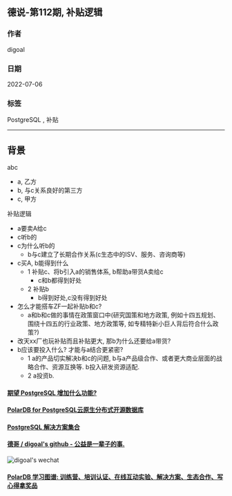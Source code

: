 ## 德说-第112期, 补贴逻辑    
                          
### 作者                          
digoal                          
                          
### 日期                          
2022-07-06                          
                          
### 标签                          
PostgreSQL , 补贴                    
                          
----                          
                          
## 背景       
  
abc  
- a, 乙方  
- b, 与c关系良好的第三方  
- c, 甲方  
  
补贴逻辑  
- a要卖A给c  
- c听b的  
- c为什么听b的  
    - b与c建立了长期合作关系(c生态中的ISV、服务、咨询商等)  
- c买A, b能得到什么  
    - 1 补贴c、将b引入a的销售体系, b帮助a带货A卖给c  
        - c和b都得到好处  
    - 2 补贴b  
        - b得到好处,c没有得到好处  
- 怎么才能搭车ZF一起补贴b和c?   
    - a和b和c做的事情在政策窗口中(研究国策和地方政策, 例如十四五规划、围绕十四五的行业政策、地方政策等, 如专精特新小巨人背后符合什么政策?)  
- 改天xx厂也玩补贴而且补贴更大, 那b为什么还要给a带货?   
- b应该要投入什么? 才能与a结合更紧密?   
    - 1 a的产品切实解决b和c的问题, b与a产品级合作、或者更大商业层面的战略合作、资源互换等. b投入研发资源适配.   
    - 2 a投资b.   
  
    
  
#### [期望 PostgreSQL 增加什么功能?](https://github.com/digoal/blog/issues/76 "269ac3d1c492e938c0191101c7238216")
  
  
#### [PolarDB for PostgreSQL云原生分布式开源数据库](https://github.com/ApsaraDB/PolarDB-for-PostgreSQL "57258f76c37864c6e6d23383d05714ea")
  
  
#### [PostgreSQL 解决方案集合](https://yq.aliyun.com/topic/118 "40cff096e9ed7122c512b35d8561d9c8")
  
  
#### [德哥 / digoal's github - 公益是一辈子的事.](https://github.com/digoal/blog/blob/master/README.md "22709685feb7cab07d30f30387f0a9ae")
  
  
![digoal's wechat](../pic/digoal_weixin.jpg "f7ad92eeba24523fd47a6e1a0e691b59")
  
  
#### [PolarDB 学习图谱: 训练营、培训认证、在线互动实验、解决方案、生态合作、写心得拿奖品](https://www.aliyun.com/database/openpolardb/activity "8642f60e04ed0c814bf9cb9677976bd4")
  
